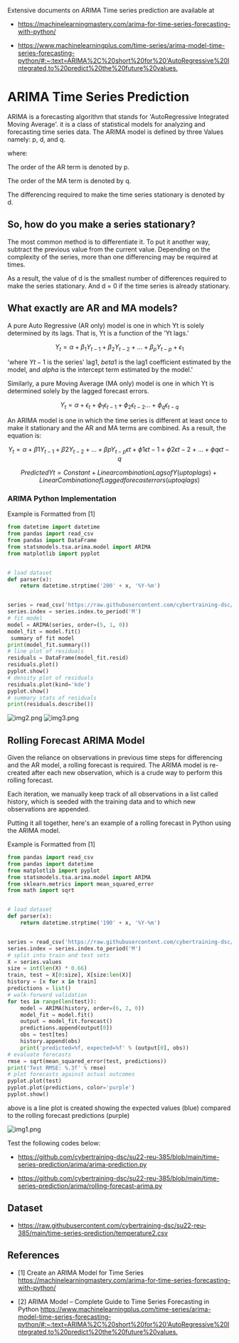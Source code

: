 Extensive documents on ARIMA Time series prediction are available at

* <https://machinelearningmastery.com/arima-for-time-series-forecasting-with-python/>

* <https://www.machinelearningplus.com/time-series/arima-model-time-series-forecasting-python/#:~:text=ARIMA%2C%20short%20for%20'AutoRegressive%20Integrated,to%20predict%20the%20future%20values.>

# ARIMA Time Series Prediction

ARIMA is a forecasting algorithm that stands for 'AutoRegressive 
Integrated Moving Average'. it is a class of statistical models for 
analyzing and forecasting time series data. The ARIMA
model is defined by three Values namely: p, d, and q.

where:

The order of the AR term is denoted by p.

The order of the MA term is denoted by q.

The differencing required to make the time series stationary is denoted by d.


## So, how do you make a series stationary?

The most common method is to differentiate it. To put it another way,
subtract the previous value from the current value. Depending on the 
complexity of the series, more than one differencing may be required at times.

As a result, the value of d is the smallest number of differences 
required to make the series stationary. And d = 0 if the time series
is already stationary.

## What exactly are AR and MA models?

A pure Auto Regressive (AR only) model is one in which Yt is solely 
determined by its lags. That is, Yt is a function of the 'Yt lags.'

$$Y_t = \alpha +\beta_1 Y_{t-1} + \beta_2 Y_{t-2}+ ... +\beta_p Y_{t-p} + \epsilon_1$$

'where $Yt-1$ is the series' lag1, $beta1$ is the lag1 coefficient 
estimated by the model, and $alpha$ is the intercept term 
estimated by the model.'


Similarly, a pure Moving Average (MA only) model is one in which Yt 
is determined solely by the lagged forecast errors.

$$Y_t = \alpha +\epsilon_t + \phi_1 \epsilon_{t-1} + \phi_2 \epsilon_{t-2} ... + \phi_q \epsilon_{t-q}$$

An ARIMA model is one in which the time series is different at least 
once to make it stationary and the AR and MA terms are combined. As a 
result, the equation is:

$$Y_t = \alpha +\beta 1Y_{t-1} + \beta 2Y_{t-2} + ... + \beta pY_{t-p}\epsilon t + \phi 1\epsilon t-1+\phi 2\epsilon t-2+...+\phi q \epsilon t-q$$

$$Predicted Yt = Constant + Linear combination Lags of Y (upto p lags) + 
Linear Combination of Lagged forecast errors (upto q lags)$$

### ARIMA Python Implementation

Example is Formatted from [1]

``` python
from datetime import datetime
from pandas import read_csv
from pandas import DataFrame
from statsmodels.tsa.arima.model import ARIMA
from matplotlib import pyplot


# load dataset
def parser(x):
    return datetime.strptime('200' + x, '%Y-%m')


series = read_csv('https://raw.githubusercontent.com/cybertraining-dsc/su22-reu-385/main/time-series-prediction/temperature2.csv', header=0, index_col=0, parse_dates=True, squeeze=True, date_parser=parser)
series.index = series.index.to_period('M')
# fit model
model = ARIMA(series, order=(5, 1, 0))
model_fit = model.fit()
 summary of fit model
print(model_fit.summary())
# line plot of residuals
residuals = DataFrame(model_fit.resid)
residuals.plot()
pyplot.show()
# density plot of residuals
residuals.plot(kind='kde')
pyplot.show()
# summary stats of residuals
print(residuals.describe())

```
![img2.png](images/img2.png)
![img3.png](images/img3.png)

## Rolling Forecast ARIMA Model

Given the reliance on observations in previous time steps for 
differencing and the AR model, a rolling forecast is required.
The ARIMA model is re-created after each new observation, which 
is a crude way to perform this rolling forecast.

Each iteration, we manually keep track of all observations in a 
list called history, which is seeded with the training data 
and to which new observations are appended.

Putting it all together, here's an example of a rolling forecast
in Python using the ARIMA model.

Example is Formatted from [1]

```python
from pandas import read_csv
from pandas import datetime
from matplotlib import pyplot
from statsmodels.tsa.arima.model import ARIMA
from sklearn.metrics import mean_squared_error
from math import sqrt


# load dataset
def parser(x):
    return datetime.strptime('190' + x, '%Y-%m')


series = read_csv('https://raw.githubusercontent.com/cybertraining-dsc/su22-reu-385/main/time-series-prediction/temperature2.csv', header=0, index_col=0, parse_dates=True, squeeze=True, date_parser=parser)
series.index = series.index.to_period('M')
# split into train and test sets
X = series.values
size = int(len(X) * 0.66)
train, test = X[0:size], X[size:len(X)]
history = [x for x in train]
predictions = list()
# walk-forward validation
for tes in range(len(test)):
    model = ARIMA(history, order=(6, 2, 0))
    model_fit = model.fit()
    output = model_fit.forecast()
    predictions.append(output[0])
    obs = test[tes]
    history.append(obs)
    print('predicted=%f, expected=%f' % (output[0], obs))
# evaluate forecasts
rmse = sqrt(mean_squared_error(test, predictions))
print('Test RMSE: %.3f' % rmse)
# plot forecasts against actual outcomes
pyplot.plot(test)
pyplot.plot(predictions, color='purple')
pyplot.show()
```
above is a line plot is created showing the expected values (blue) 
compared to the rolling forecast predictions (purple)

![img1.png](images/img1.png)

Test the following codes below:

* <https://github.com/cybertraining-dsc/su22-reu-385/blob/main/time-series-prediction/arima/arima-prediction.py>

* <https://github.com/cybertraining-dsc/su22-reu-385/blob/main/time-series-prediction/arima/rolling-forecast-arima.py>

## Dataset

* <https://raw.githubusercontent.com/cybertraining-dsc/su22-reu-385/main/time-series-prediction/temperature2.csv>

## References

* [1]  Create an ARIMA Model for Time Series <https://machinelearningmastery.com/arima-for-time-series-forecasting-with-python/>

* [2] ARIMA Model – Complete Guide to Time Series Forecasting in Python <https://www.machinelearningplus.com/time-series/arima-model-time-series-forecasting-python/#:~:text=ARIMA%2C%20short%20for%20'AutoRegressive%20Integrated,to%20predict%20the%20future%20values.>
